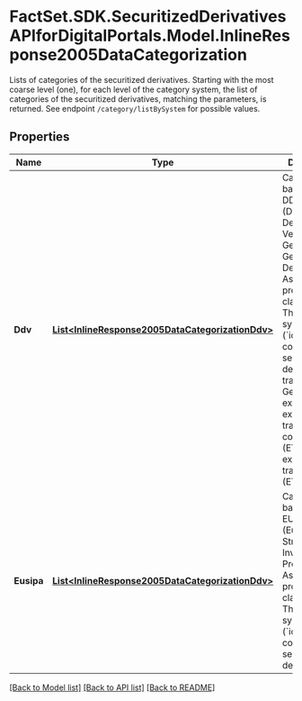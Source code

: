 # FactSet.SDK.SecuritizedDerivativesAPIforDigitalPortals.Model.InlineResponse2005DataCategorization
Lists of categories of the securitized derivatives. Starting with the most coarse level (one), for each level of the category system, the list of categories of the securitized derivatives, matching the parameters, is returned. See endpoint `/category/listBySystem` for possible values.

## Properties

Name | Type | Description | Notes
------------ | ------------- | ------------- | -------------
**Ddv** | [**List&lt;InlineResponse2005DataCategorizationDdv&gt;**](InlineResponse2005DataCategorizationDdv.md) | Categorization based on the DDV (Deutscher Derivate Verband, German for German Derivatives Association) product classification. This category system (&#x60;id&#x3D;23&#x60;) covers securitized derivatives traded in Germany except exchange trade commodities (ETC) and exchange traded notes (ETN). | [optional] 
**Eusipa** | [**List&lt;InlineResponse2005DataCategorizationDdv&gt;**](InlineResponse2005DataCategorizationDdv.md) | Categorization based on the EUSIPA (European Structured Investment Products Association) product classification. This category system (&#x60;id&#x3D;18&#x60;) covers all securitized derivatives. | [optional] 

[[Back to Model list]](../README.md#documentation-for-models) [[Back to API list]](../README.md#documentation-for-api-endpoints) [[Back to README]](../README.md)

